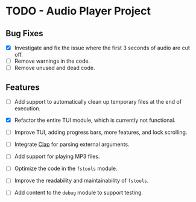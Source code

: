 # TODO - Audio Player Project

## Bug Fixes
- [x] Investigate and fix the issue where the first 3 seconds of audio are cut off.
- [ ] Remove warnings in the code.
- [ ] Remove unused and dead code.

## Features
- [ ] Add support to automatically clean up temporary files at the end of execution.
- [x] Refactor the entire TUI module, which is currently not functional.
- [ ] Improve TUI, adding progress bars, more features, and lock scrolling.
- [ ] Integrate [Clap](https://docs.rs/clap/latest/clap/) for parsing external arguments.
- [ ] Add support for playing MP3 files.
- [ ] Optimize the code in the `fstools` module.
- [ ] Improve the readability and maintainability of `fstools`.
- [ ] Add content to the `debug` module to support testing.


